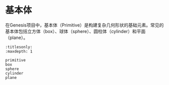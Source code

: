 # 基本体

在Genesis项目中，基本体（Primitive）是构建复杂几何形状的基础元素。常见的基本体包括立方体（box）、球体（sphere）、圆柱体（cylinder）和平面（plane）。

```{toctree}
:titlesonly:
:maxdepth: 1

primitive
box
sphere
cylinder
plane
```
